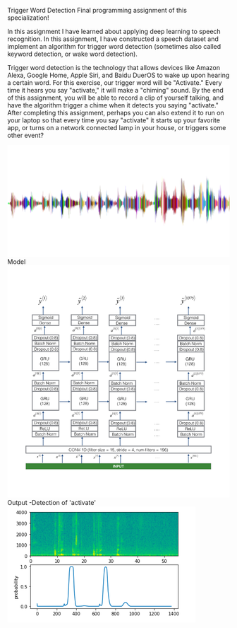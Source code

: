 Trigger Word Detection
Final programming assignment of this specialization!

In this assignment I have learned about applying deep learning to speech recognition. In this assignment, I have constructed a speech dataset and implement an algorithm for trigger word detection (sometimes also called keyword detection, or wake word detection).

Trigger word detection is the technology that allows devices like Amazon Alexa, Google Home, Apple Siri, and Baidu DuerOS to wake up upon hearing a certain word.
For this exercise, our trigger word will be "Activate." Every time it hears you say "activate," it will make a "chiming" sound.
By the end of this assignment, you will be able to record a clip of yourself talking, and have the algorithm trigger a chime when it detects you saying "activate."
After completing this assignment, perhaps you can also extend it to run on your laptop so that every time you say "activate" it starts up your favorite app, or turns on a network connected lamp in your house, or triggers some other event?

<img src="../images/sound.png">
Model

<img src="../images/model.png">
Output -Detection of 'activate'
<img src="../images/output.png">

